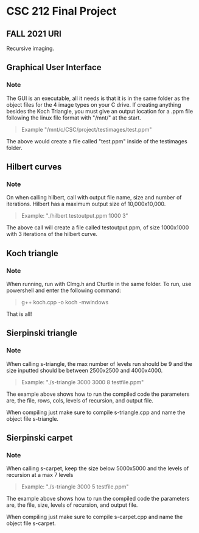 # CSC 212 Final Project
## FALL 2021 URI
Recursive imaging.

## Graphical User Interface
### Note
The GUI is an executable, all it needs is that it is in the same folder as the object files for the 4 image types on your C drive. If creating anything besides the Koch
Triangle, you must give an output location for a .ppm file following the linux file format with "/mnt/" at the start.
>Example "/mnt/c/CSC/project/testimages/test.ppm"
>
The above would create a file called "test.ppm" inside of the testimages folder. 

## Hilbert curves
### Note
On when calling hilbert, call with output file name, size and number of iterations. Hilbert has a maximum output size of 10,000x10,000.
>Example: "./hilbert testoutput.ppm 1000 3"
>
The above call will create a file called testoutput.ppm, of size 1000x1000 with 3 iterations of the hilbert curve.

## Koch triangle
### Note 
When running, run with Clmg.h and Cturtle in the same folder. To run, use powershell and enter the following command:
>g++ koch.cpp -o koch -mwindows
>
That is all! 

## Sierpinski triangle
### Note
When calling s-triangle, the max number of levels run should be 9 and the size inputted should be between 2500x2500 and 4000x4000.
>Example: "./s-triangle 3000 3000 8 testfile.ppm"
>
The example above shows how to run the compiled code the parameters are, the file, rows, cols, levels of recursion, and output file.
>
When compiling just make sure to compile s-triangle.cpp and name the object file s-triangle.

## Sierpinski carpet
### Note
When calling s-carpet, keep the size below 5000x5000 and the levels of recursion at a max 7 levels
>Example: "./s-triangle 3000 5 testfile.ppm"
>
The example above shows how to run the compiled code the parameters are, the file, size, levels of recursion, and output file.
>
When compiling just make sure to compile s-carpet.cpp and name the object file s-carpet.
